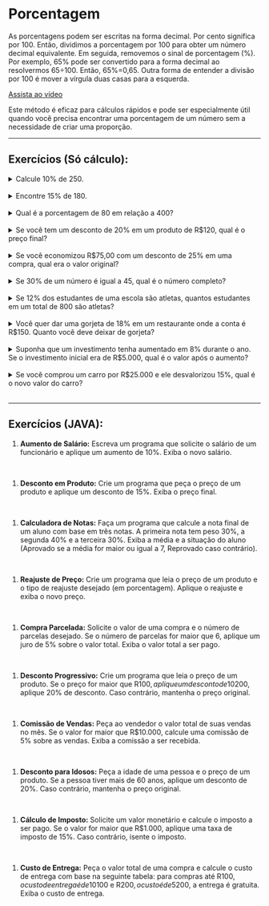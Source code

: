 # Porcentagem

As porcentagens podem ser escritas na forma decimal. Por cento significa por 100. Então, dividimos a porcentagem por 100 para obter um número decimal equivalente. Em seguida, removemos o sinal de porcentagem (%). Por exemplo, 65% pode ser convertido para a forma decimal ao resolvermos 65÷100. Então, 65%=0,65. Outra forma de entender a divisão por 100 é mover a vírgula duas casas para a esquerda.

[Assista ao vídeo](assets/convertendo.mp4)

Este método é eficaz para cálculos rápidos e pode ser especialmente útil quando você precisa encontrar uma porcentagem de um número sem a necessidade de criar uma proporção.

---------------------------------------------------

## Exercícios (Só cálculo):


<details>
<summary> Calcule 10% de 250.</summary>
<img src="assets/images/01.png" alt="" />
</details>
<br>
<details>
<summary>Encontre 15% de 180.</summary>
<img src="assets/images/02.png" alt="" />
</details>
<br>
<details>
<summary>Qual é a porcentagem de 80 em relação a 400?</summary>
<img src="assets/images/03.png" alt="" />
</details>
<br>
<details>
<summary>Se você tem um desconto de 20% em um produto de R$120, qual é o preço final?</summary>
<img src="assets/images/04.png" alt="" />
</details>
<br>
<details>
<summary>Se você economizou R$75,00 com um desconto de 25% em uma compra, qual era o valor original?</summary>
<img src="assets/images/05.png" alt="" />
</details>
<br>
<details>
<summary>Se 30% de um número é igual a 45, qual é o número completo?</summary>
<img src="assets/images/06.png" alt="" />
</details>
<br>
<details>
<summary>Se 12% dos estudantes de uma escola são atletas, quantos estudantes em um total de 800 são atletas?</summary>
<img src="assets/images/07.png" alt="" />
</details>
<br>
<details>
<summary>Você quer dar uma gorjeta de 18% em um restaurante onde a conta é R$150. Quanto você deve deixar de gorjeta?</summary>
<img src="assets/images/08.png" alt="" />
</details>
<br>
<details>
<summary>Suponha que um investimento tenha aumentado em 8% durante o ano. Se o investimento inicial era de R$5.000, qual é o valor após o aumento?</summary>
<img src="assets/images/09.png" alt="" />
</details>
<br>
<details>
<summary>Se você comprou um carro por R$25.000 e ele desvalorizou 15%, qual é o novo valor do carro?</summary>
<img src="assets/images/10.png" alt="" />
</details>
<br>

------------------------------------------------------------------

## Exercícios (JAVA):

1. **Aumento de Salário:**
   Escreva um programa que solicite o salário de um funcionário e aplique um aumento de 10%. Exiba o novo salário.
<br>

1. **Desconto em Produto:**
   Crie um programa que peça o preço de um produto e aplique um desconto de 15%. Exiba o preço final.
<br>

1. **Calculadora de Notas:**
   Faça um programa que calcule a nota final de um aluno com base em três notas. A primeira nota tem peso 30%, a segunda 40% e a terceira 30%. Exiba a média e a situação do aluno (Aprovado se a média for maior ou igual a 7, Reprovado caso contrário).
<br>

1. **Reajuste de Preço:**
   Crie um programa que leia o preço de um produto e o tipo de reajuste desejado (em porcentagem). Aplique o reajuste e exiba o novo preço.
<br>

1. **Compra Parcelada:**
   Solicite o valor de uma compra e o número de parcelas desejado. Se o número de parcelas for maior que 6, aplique um juro de 5% sobre o valor total. Exiba o valor total a ser pago.
<br>

1. **Desconto Progressivo:**
   Crie um programa que leia o preço de um produto. Se o preço for maior que R$100, aplique um desconto de 10%. Se for maior que R$200, aplique 20% de desconto. Caso contrário, mantenha o preço original.
<br>

1. **Comissão de Vendas:**
   Peça ao vendedor o valor total de suas vendas no mês. Se o valor for maior que R$10.000, calcule uma comissão de 5% sobre as vendas. Exiba a comissão a ser recebida.
<br>

1. **Desconto para Idosos:**
   Peça a idade de uma pessoa e o preço de um produto. Se a pessoa tiver mais de 60 anos, aplique um desconto de 20%. Caso contrário, mantenha o preço original.
<br>

1. **Cálculo de Imposto:**
   Solicite um valor monetário e calcule o imposto a ser pago. Se o valor for maior que R$1.000, aplique uma taxa de imposto de 15%. Caso contrário, isente o imposto.
<br>

1.  **Custo de Entrega:**
    Peça o valor total de uma compra e calcule o custo de entrega com base na seguinte tabela: para compras até R$100, o custo de entrega é de 10% do valor total; para compras entre R$100 e R$200, o custo é de 5% do valor total; para compras acima de R$200, a entrega é gratuita. Exiba o custo de entrega.
<br>
